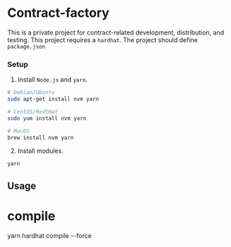 # Contract-factory

This is a private project for contract-related development, distribution, and testing.
This project requires a `hardhat`.
The project should define `package.json`

### Setup

1. Install `Node.js` and `yarn`.

```sh
# Debian/Ubuntu
sudo apt-get install nvm yarn

# CentOS/RedtHat
sudo yum install nvm yarn

# MacOS
brew install nvm yarn
```

2. Install modules.

```sh
yarn
```

## Usage

# compile

yarn hardhat compile --force
